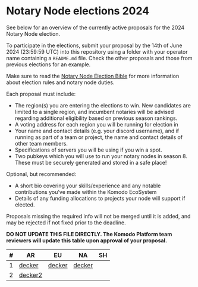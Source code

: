 # Notary Node elections 2024

See below for an overview of the currently active proposals for the 2024 Notary Node election.

To participate in the elections, submit your proposal by the 14th of June 2024 (23:59:59 UTC) into this repository using a folder with your operator name containing a `README.md` file. Check the other proposals and those from previous elections for an example.

Make sure to read the [Notary Node Election Bible](https://github.com/KomodoPlatform/dPoW/blob/dev/doc/bible.md) for more information about election rules and notary node duties.

Each proposal must include:
- The region(s) you are entering the elections to win. New candidates are limited to a single region, and incumbent notaries will be advised regarding additional eligibility based on previous season rankings.
- A voting address for each region you will be running for election in
- Your name and contact details (e.g. your discord username), and if running as part of a team or project, the name and contact details of other team members. 
- Specifications of servers you will be using if you win a spot.
- Two pubkeys which you will use to run your notary nodes in season 8. These must be securely generated and stored in a safe place!

Optional, but recommended:
- A short bio covering your skills/experience and any notable contributions you've made within the Komodo EcoSystem
- Details of any funding allocations to projects your node will support if elected.

Proposals missing the required info will not be merged until it is added, and may be rejected if not fixed prior to the deadline.

**DO NOT UPDATE THIS FILE DIRECTLY. The Komodo Platform team reviewers will update this table upon approval of your proposal.**

| #  | AR                                                                    |  EU                                                                   | NA                                                               | SH                                                             |
| -- | ----------------------------------------------------------------------|-----------------------------------------------------------------------|------------------------------------------------------------------| ---------------------------------------------------------------|
| 1  | [decker](decker/README.md "RKrbBiMcmNDaBkYpSja4MbaKzizay6LisW")         | [decker](decker/README.md "RTNoubB1yEx6mG7eNzaZv6TQVUbowamKAv")     | [decker](decker/README.md "RWLtG5n97g5dJFvn9zhxU7QBvTmJ2BqKyw")  |                                                                |
| 2  | [decker2](decker/README.md "RNNFGdQtFQUa4CEeEqxF524P9putjxtb7d")        |                                                                     |                                                                  |                                                                |
